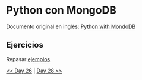 # Python con MongoDB

Documento original en inglés: [Python with MondoDB](https://github.com/Asabeneh/30-Days-Of-Python/blob/master/27_Day_Python_with_mongodb/27_python_with_mongodb.md)

## Ejercicios

Repasar [ejemplos](https://github.com/Asabeneh/30-Days-Of-Python/blob/master/27_Day_Python_with_mongodb/27_python_with_mongodb.md)

[<< Day 26](../26_Desarrollo_web_en_Python/README.md) | [Day 28 >>](../28_API/README.md)
